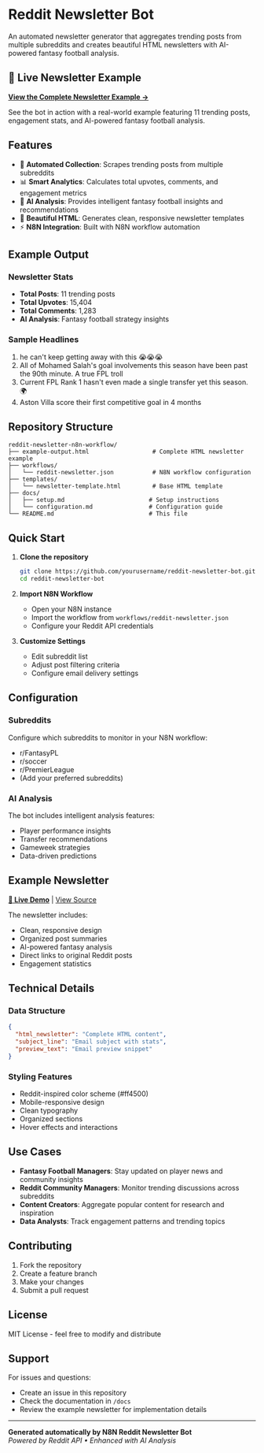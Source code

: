 # Reddit Newsletter Bot

An automated newsletter generator that aggregates trending posts from multiple subreddits and creates beautiful HTML newsletters with AI-powered fantasy football analysis.

## 📧 Live Newsletter Example

**[View the Complete Newsletter Example →](https://raym26.github.io/reddit-newsletter-n8n-workflow/example-output.html)**

See the bot in action with a real-world example featuring 11 trending posts, engagement stats, and AI-powered fantasy football analysis.

## Features

- 🤖 **Automated Collection**: Scrapes trending posts from multiple subreddits
- 📊 **Smart Analytics**: Calculates total upvotes, comments, and engagement metrics
- 🧠 **AI Analysis**: Provides intelligent fantasy football insights and recommendations
- 📧 **Beautiful HTML**: Generates clean, responsive newsletter templates
- ⚡ **N8N Integration**: Built with N8N workflow automation

## Example Output

### Newsletter Stats
- **Total Posts**: 11 trending posts
- **Total Upvotes**: 15,404
- **Total Comments**: 1,283
- **AI Analysis**: Fantasy football strategy insights

### Sample Headlines
1. he can't keep getting away with this 😭😭😭
2. All of Mohamed Salah's goal involvements this season have been past the 90th minute. A true FPL troll
3. Current FPL Rank 1 hasn't even made a single transfer yet this season. 🌍
4. Aston Villa score their first competitive goal in 4 months

## Repository Structure

```
reddit-newsletter-n8n-workflow/
├── example-output.html                  # Complete HTML newsletter example
├── workflows/
│   └── reddit-newsletter.json           # N8N workflow configuration
├── templates/
│   └── newsletter-template.html         # Base HTML template
├── docs/
│   ├── setup.md                        # Setup instructions
│   └── configuration.md                # Configuration guide
└── README.md                           # This file
```

## Quick Start

1. **Clone the repository**
   ```bash
   git clone https://github.com/yourusername/reddit-newsletter-bot.git
   cd reddit-newsletter-bot
   ```

2. **Import N8N Workflow**
   - Open your N8N instance
   - Import the workflow from `workflows/reddit-newsletter.json`
   - Configure your Reddit API credentials

3. **Customize Settings**
   - Edit subreddit list
   - Adjust post filtering criteria
   - Configure email delivery settings

## Configuration

### Subreddits
Configure which subreddits to monitor in your N8N workflow:
- r/FantasyPL
- r/soccer
- r/PremierLeague
- (Add your preferred subreddits)

### AI Analysis
The bot includes intelligent analysis features:
- Player performance insights
- Transfer recommendations
- Gameweek strategies
- Data-driven predictions

## Example Newsletter

**[🔗 Live Demo](https://raym26.github.io/reddit-newsletter-n8n-workflow/example-output.html)** | [View Source](example-output.html)

The newsletter includes:
- Clean, responsive design
- Organized post summaries
- AI-powered fantasy analysis
- Direct links to original Reddit posts
- Engagement statistics

## Technical Details

### Data Structure
```json
{
  "html_newsletter": "Complete HTML content",
  "subject_line": "Email subject with stats",
  "preview_text": "Email preview snippet"
}
```

### Styling Features
- Reddit-inspired color scheme (#ff4500)
- Mobile-responsive design
- Clean typography
- Organized sections
- Hover effects and interactions

## Use Cases

- **Fantasy Football Managers**: Stay updated on player news and community insights
- **Reddit Community Managers**: Monitor trending discussions across subreddits
- **Content Creators**: Aggregate popular content for research and inspiration
- **Data Analysts**: Track engagement patterns and trending topics

## Contributing

1. Fork the repository
2. Create a feature branch
3. Make your changes
4. Submit a pull request

## License

MIT License - feel free to modify and distribute

## Support

For issues and questions:
- Create an issue in this repository
- Check the documentation in `/docs`
- Review the example newsletter for implementation details

---

**Generated automatically by N8N Reddit Newsletter Bot**  
*Powered by Reddit API • Enhanced with AI Analysis*
